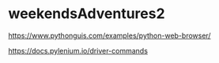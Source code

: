 # weekendsAdventures2

https://www.pythonguis.com/examples/python-web-browser/

https://docs.pylenium.io/driver-commands
